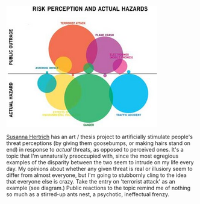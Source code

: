 <!--
.. title: Actual vs Perceived threats (aka People are Crazy)
.. slug: actual-vs-perceived-threats-aka-people-are-crazy
.. date: 2008-02-23 15:51:54-06:00
.. tags: IMHO,Refried
.. link: 
.. description: 
.. type: text
-->


[![Actual vs Perceived threats](/files/2008/02/0aelecrtromshjoi9.jpg)](http://www.susannahertrich.com/html/humansanimals.html)

[Susanna
Hertrich](http://www.susannahertrich.com/html/humansanimals.html) has an
art / thesis project to artificially stimulate people's threat
perceptions (by giving them goosebumps, or making hairs stand on end) in
response to *actual* threats, as opposed to perceived ones. It's a topic
that I'm unnaturally preoccupied with, since the most egregious examples
of the disparity between the two seem to intrude on my life every day.
My opinions about whether any given threat is real or illusiory seem to
differ from almost everyone, but I'm going to stubbornly cling to the
idea that everyone else is crazy. Take the entry on 'terrorist attack'
as an example (see diagram.) Public reactions to the topic remind me of
nothing so much as a stirred-up ants nest, a psychotic, ineffectual
frenzy.